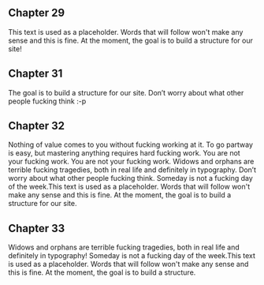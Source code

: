 ## Chapter 29

This text is used as a placeholder. Words that will follow won't make any sense and this is fine. At the moment, the goal is to build a structure for our site!

## Chapter 31

The goal is to build a structure for our site. Don’t worry about what other people fucking think :-p

## Chapter 32

Nothing of value comes to you without fucking working at it. To go partway is easy, but mastering anything requires hard fucking work. You are not your fucking work. You are not your fucking work. Widows and orphans are terrible fucking tragedies, both in real life and definitely in typography. Don’t worry about what other people fucking think. Someday is not a fucking day of the week.This text is used as a placeholder. Words that will follow won't make any sense and this is fine. At the moment, the goal is to build a structure for our site.

## Chapter 33

Widows and orphans are terrible fucking tragedies, both in real life and definitely in typography! Someday is not a fucking day of the week.This text is used as a placeholder. Words that will follow won't make any sense and this is fine. At the moment, the goal is to build a structure.



